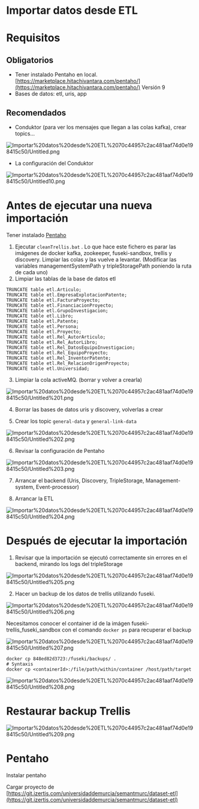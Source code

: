 # Importar datos desde ETL

# Requisitos

## Obligatorios

- Tener instalado Pentaho en local. [https://marketplace.hitachivantara.com/pentaho/](https://marketplace.hitachivantara.com/pentaho/) Versión 9
- Bases de datos: etl, uris, app

## Recomendados

- Conduktor (para ver los mensajes que llegan a las colas kafka), crear topics...

![Importar%20datos%20desde%20ETL%2070c44957c2ac481aaf74d0e198415c50/Untitled.png](Importar%20datos%20desde%20ETL%2070c44957c2ac481aaf74d0e198415c50/Untitled.png)

- La configuración del Conduktor

![Importar%20datos%20desde%20ETL%2070c44957c2ac481aaf74d0e198415c50/Untitled10.png](Importar%20datos%20desde%20ETL%2070c44957c2ac481aaf74d0e198415c50/Untitled10.png)

# Antes de ejecutar una nueva importación

Tener instalado [Pentaho](https://www.notion.so/Pentaho-0cb0bd85cf5e4ac0b288a4293ee07064)

1. Ejecutar `cleanTrellis.bat` . Lo que hace este fichero es parar las imágenes de docker kafka, zookeeper, fuseki-sandbox, trellis y discovery. Limpiar las colas y las vuelve a levantar. (Modificar las variables managementSystemPath y tripleStoragePath poniendo la ruta de cada uno)
2. Limpiar las tablas de la base de datos etl

```docker
TRUNCATE table etl.Articulo;
TRUNCATE table etl.EmpresaExplotacionPatente;
TRUNCATE table etl.FacturaProyecto;
TRUNCATE table etl.FinanciacionProyecto;
TRUNCATE table etl.GrupoInvestigacion;
TRUNCATE table etl.Libro;
TRUNCATE table etl.Patente;
TRUNCATE table etl.Persona;
TRUNCATE table etl.Proyecto;
TRUNCATE table etl.Rel_AutorArticulo;
TRUNCATE table etl.Rel_AutorLibro;
TRUNCATE table etl.Rel_DatosEquipoInvestigacion;
TRUNCATE table etl.Rel_EquipoProyecto;
TRUNCATE table etl.Rel_InventorPatente;
TRUNCATE table etl.Rel_RelacionOrigenProyecto;
TRUNCATE table etl.Universidad;
```

3. Limpiar la cola activeMQ. (borrar y volver a crearla)

![Importar%20datos%20desde%20ETL%2070c44957c2ac481aaf74d0e198415c50/Untitled%201.png](Importar%20datos%20desde%20ETL%2070c44957c2ac481aaf74d0e198415c50/Untitled%201.png)

4. Borrar las bases de datos uris y discovery, volverlas a crear

5. Crear los topic `general-data` y `general-link-data`

![Importar%20datos%20desde%20ETL%2070c44957c2ac481aaf74d0e198415c50/Untitled%202.png](Importar%20datos%20desde%20ETL%2070c44957c2ac481aaf74d0e198415c50/Untitled%202.png)

6. Revisar la configuración de Pentaho

![Importar%20datos%20desde%20ETL%2070c44957c2ac481aaf74d0e198415c50/Untitled%203.png](Importar%20datos%20desde%20ETL%2070c44957c2ac481aaf74d0e198415c50/Untitled%203.png)

7. Arrancar el backend (Uris, Discovery, TripleStorage, Management-system, Event-processor)

8. Arrancar la ETL

![Importar%20datos%20desde%20ETL%2070c44957c2ac481aaf74d0e198415c50/Untitled%204.png](Importar%20datos%20desde%20ETL%2070c44957c2ac481aaf74d0e198415c50/Untitled%204.png)

# Después de ejecutar la importación

1. Revisar que la importación se ejecutó correctamente sin errores en el backend, mirando los logs del tripleStorage

![Importar%20datos%20desde%20ETL%2070c44957c2ac481aaf74d0e198415c50/Untitled%205.png](Importar%20datos%20desde%20ETL%2070c44957c2ac481aaf74d0e198415c50/Untitled%205.png)

2. Hacer un backup de los datos de trellis utilizando fuseki.

![Importar%20datos%20desde%20ETL%2070c44957c2ac481aaf74d0e198415c50/Untitled%206.png](Importar%20datos%20desde%20ETL%2070c44957c2ac481aaf74d0e198415c50/Untitled%206.png)

Necesitamos conocer el container id de la imágen fuseki-trellis_fuseki_sandbox con el comando `docker ps` para recuperar el backup

![Importar%20datos%20desde%20ETL%2070c44957c2ac481aaf74d0e198415c50/Untitled%207.png](Importar%20datos%20desde%20ETL%2070c44957c2ac481aaf74d0e198415c50/Untitled%207.png)

```docker
docker cp 848ed82d3723:/fuseki/backups/ .
# Syntaxis
docker cp <containerId>:/file/path/within/container /host/path/target
```

![Importar%20datos%20desde%20ETL%2070c44957c2ac481aaf74d0e198415c50/Untitled%208.png](Importar%20datos%20desde%20ETL%2070c44957c2ac481aaf74d0e198415c50/Untitled%208.png)

# Restaurar backup Trellis

![Importar%20datos%20desde%20ETL%2070c44957c2ac481aaf74d0e198415c50/Untitled%209.png](Importar%20datos%20desde%20ETL%2070c44957c2ac481aaf74d0e198415c50/Untitled%209.png)

# Pentaho

Instalar pentaho

Cargar proyecto de [https://git.izertis.com/universidaddemurcia/semantmurc/dataset-etl](https://git.izertis.com/universidaddemurcia/semantmurc/dataset-etl)

